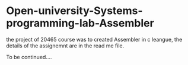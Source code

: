 # Open-university-Systems-programming-lab-Assembler
the project of 20465 course was to created Assembler in c leangue, the details of the assignemnt are in the read me file.


To be continued....
